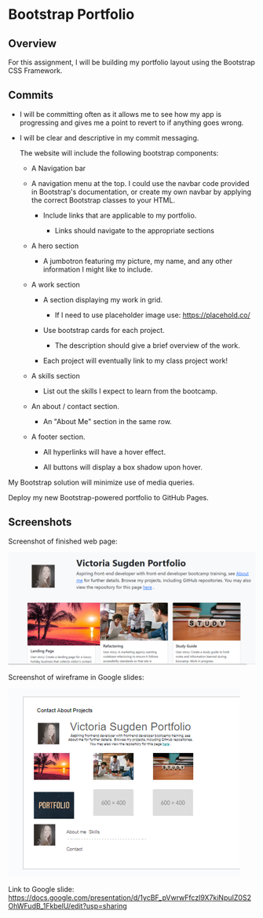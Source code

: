 # Bootstrap Portfolio

## Overview

For this assignment, I will be building my portfolio layout using the Bootstrap CSS Framework.

## Commits

 * I will be committing often as it allows me to see how my app is progressing and gives me a point to revert to if anything goes wrong.

* I will be clear and descriptive in my commit messaging.


   The website will include the following bootstrap components:

    - A Navigation bar
    
    - A navigation menu at the top. I could use the navbar code provided in Bootstrap's documentation, or create my own navbar by applying the correct Bootstrap classes to your HTML.

      - Include links that are applicable to my  portfolio.
  
        - Links should navigate to the appropriate sections 

    - A hero section

        - A jumbotron featuring my picture, my name, and any other information I might like to include.

    - A work section

      - A section displaying my work in grid. 

        - If I need to use placeholder image use: https://placehold.co/ 

      - Use bootstrap cards for each project.

        - The description should give a brief overview of the work.

      - Each project will eventually link to my class project work!

    - A skills section

      - List out the skills I expect to learn from the bootcamp.

    - An about / contact section.

      - An "About Me" section in the same row.
    
    - A footer section.

      - All hyperlinks will have a hover effect.

      - All buttons will display a box shadow upon hover.

 My Bootstrap solution will minimize use of media queries.

 Deploy my new Bootstrap-powered portfolio to GitHub Pages.

## Screenshots

Screenshot of finished web page:

![Alt text](page-screen-shot.png)

Screenshot of wireframe in Google slides:

![Alt text](wireframe-1.png)  

Link to Google slide: https://docs.google.com/presentation/d/1ycBF_pVwrwFfczI9X7kiNpuIZ0S2OhWFudB_1FkbelU/edit?usp=sharing